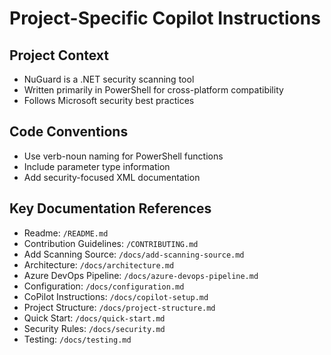 # Project-Specific Copilot Instructions

## Project Context

- NuGuard is a .NET security scanning tool
- Written primarily in PowerShell for cross-platform compatibility
- Follows Microsoft security best practices

## Code Conventions

- Use verb-noun naming for PowerShell functions
- Include parameter type information
- Add security-focused XML documentation

## Key Documentation References

- Readme: `/README.md`
- Contribution Guidelines: `/CONTRIBUTING.md`
- Add Scanning Source: `/docs/add-scanning-source.md`
- Architecture: `/docs/architecture.md`
- Azure DevOps Pipeline: `/docs/azure-devops-pipeline.md`
- Configuration: `/docs/configuration.md`
- CoPilot Instructions: `/docs/copilot-setup.md`
- Project Structure: `/docs/project-structure.md`
- Quick Start: `/docs/quick-start.md`
- Security Rules: `/docs/security.md`
- Testing: `/docs/testing.md`
